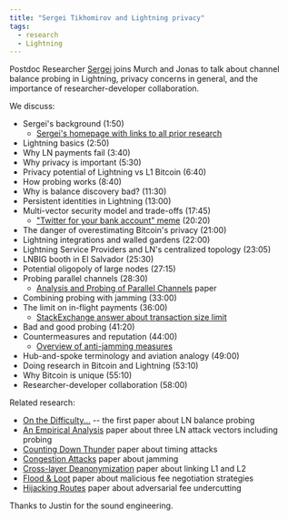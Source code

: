 ```yaml
---
title: "Sergei Tikhomirov and Lightning privacy"
tags:
  - research
  - Lightning
---
```


Postdoc Researcher [Sergei](https://twitter.com/serg_tikhomirov) joins Murch and Jonas to talk about channel balance probing in Lightning, privacy concerns in general, and the importance of researcher-developer collaboration.

<!-- iframe and anchor link go here -->

We discuss:

- Sergei's background (1:50)
  - [Sergei's homepage with links to all prior research](https://s-tikhomirov.github.io/about/)
- Lightning basics (2:50)
- Why LN payments fail (3:40)
- Why privacy is important (5:30)
- Privacy potential of Lightning vs L1 Bitcoin (6:40)
- How probing works (8:40)
- Why is balance discovery bad? (11:30)
- Persistent identities in Lightning (13:00)
- Multi-vector security model and trade-offs (17:45)
  - ["Twitter for your bank account" meme](https://twitter.com/hdevalence/status/1484413227026960384) (20:20)
- The danger of overestimating Bitcoin's privacy (21:00)
- Lightning integrations and walled gardens (22:00)
- Lightning Service Providers and LN's centralized topology (23:05)
- LNBIG booth in El Salvador (25:30)
- Potential oligopoly of large nodes (27:15)
- Probing parallel channels (28:30)
  - [Analysis and Probing of Parallel Channels](https://eprint.iacr.org/2021/384) paper
- Combining probing with jamming (33:00)
- The limit on in-flight payments (36:00)
  - [StackExchange answer about transaction size limit](https://bitcoin.stackexchange.com/a/35882/31712)
- Bad and good probing (41:20)
- Countermeasures and reputation (44:00)
  - [Overview of anti-jamming measures](https://blog.bitmex.com/preventing-channel-jamming/)
- Hub-and-spoke terminology and aviation analogy (49:00)
- Doing research in Bitcoin and Lightning (53:10)
- Why Bitcoin is unique (55:10)
- Researcher-developer collaboration (58:00)

Related research:

- [On the Difficulty...](https://eprint.iacr.org/2019/328) -- the first paper about LN balance probing
- [An Empirical Analysis](https://arxiv.org/abs/2003.12470) paper about three LN attack vectors including probing
- [Counting Down Thunder](https://arxiv.org/abs/2006.12143) paper about timing attacks
- [Congestion Attacks](https://arxiv.org/abs/2002.06564) paper about jamming
- [Cross-layer Deanonymization](https://arxiv.org/abs/2007.00764) paper about linking L1 and L2
- [Flood & Loot](https://arxiv.org/abs/2006.08513) paper about malicious fee negotiation strategies
- [Hijacking Routes](https://arxiv.org/abs/1909.06890) paper about adversarial fee undercutting

Thanks to Justin for the sound engineering.
